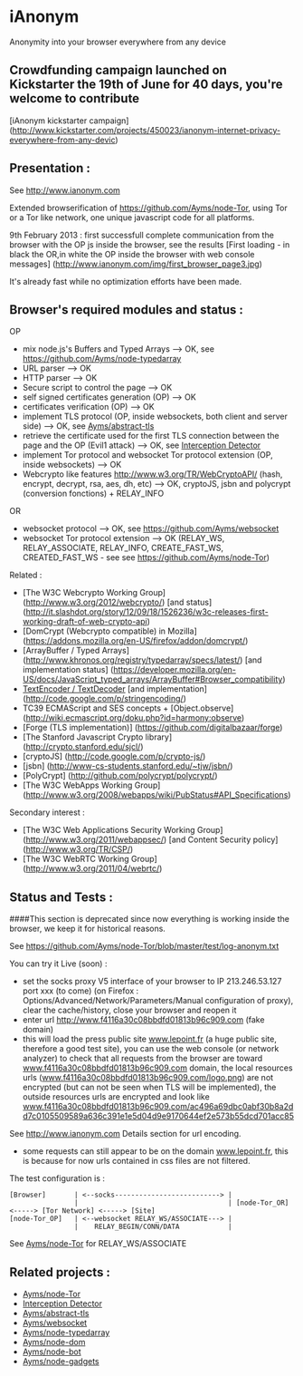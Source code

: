 iAnonym
===

Anonymity into your browser everywhere from any device

## Crowdfunding campaign launched on Kickstarter the 19th of June for 40 days, you're welcome to contribute

[iAnonym kickstarter campaign] (http://www.kickstarter.com/projects/450023/ianonym-internet-privacy-everywhere-from-any-devic)

## Presentation :

See http://www.ianonym.com

Extended browserification of https://github.com/Ayms/node-Tor, using Tor or a Tor like network, one unique javascript code for all platforms.

9th February 2013 : first successfull complete communication from the browser with the OP js inside the browser, see the results [First loading - in black the OR,in white the OP inside the browser with web console messages] (http://www.ianonym.com/img/first_browser_page3.jpg) 

It's already fast while no optimization efforts have been made.

## Browser's required modules and status :

OP
* mix node.js's Buffers and Typed Arrays --> OK, see https://github.com/Ayms/node-typedarray
* URL parser --> OK
* HTTP parser --> OK
* Secure script to control the page --> OK
* self signed certificates generation (OP) --> OK
* certificates verification (OP) --> OK
* implement TLS protocol (OP, inside websockets, both client and server side) --> OK, see [Ayms/abstract-tls](https://github.com/Ayms/abstract-tls)
* retrieve the certificate used for the first TLS connection between the page and the OP (Evil1 attack) --> OK, see [Interception Detector](http://www.ianonym.com/intercept.html)
* implement Tor protocol and websocket Tor protocol extension (OP, inside websockets) --> OK
* Webcrypto like features http://www.w3.org/TR/WebCryptoAPI/ (hash, encrypt, decrypt, rsa, aes, dh, etc) --> OK, cryptoJS, jsbn and polycrypt (conversion fonctions) + RELAY_INFO

OR
* websocket protocol --> OK, see https://github.com/Ayms/websocket
* websocket Tor protocol extension --> OK (RELAY_WS, RELAY_ASSOCIATE, RELAY_INFO, CREATE_FAST_WS, CREATED_FAST_WS - see see https://github.com/Ayms/node-Tor)

Related :

* [The W3C Webcrypto Working Group] (http://www.w3.org/2012/webcrypto/) [and status] (http://it.slashdot.org/story/12/09/18/1526236/w3c-releases-first-working-draft-of-web-crypto-api)
* [DomCrypt (Webcrypto compatible) in Mozilla] (https://addons.mozilla.org/en-US/firefox/addon/domcrypt/)
* [ArrayBuffer / Typed Arrays] (http://www.khronos.org/registry/typedarray/specs/latest/) [and implementation status] (https://developer.mozilla.org/en-US/docs/JavaScript_typed_arrays/ArrayBuffer#Browser_compatibility)
* [TextEncoder / TextDecoder](http://encoding.spec.whatwg.org/#api ) [and implementation] (http://code.google.com/p/stringencoding/)
* TC39 ECMAScript and SES concepts + [Object.observe] (http://wiki.ecmascript.org/doku.php?id=harmony:observe)
* [Forge (TLS implementation)] (https://github.com/digitalbazaar/forge)
* [The Stanford Javascript Crypto library] (http://crypto.stanford.edu/sjcl/)
* [cryptoJS] (http://code.google.com/p/crypto-js/)
* [jsbn] (http://www-cs-students.stanford.edu/~tjw/jsbn/)
* [PolyCrypt] (http://github.com/polycrypt/polycrypt/)
* [The W3C WebApps Working Group] (http://www.w3.org/2008/webapps/wiki/PubStatus#API_Specifications)

Secondary interest :

* [The W3C Web Applications Security Working Group] (http://www.w3.org/2011/webappsec/) [and Content Security policy] (http://www.w3.org/TR/CSP/)
* [The W3C WebRTC Working Group] (http://www.w3.org/2011/04/webrtc/)

## Status and Tests :

####This section is deprecated since now everything is working inside the browser, we keep it for historical reasons.

See https://github.com/Ayms/node-Tor/blob/master/test/log-anonym.txt

You can try it Live (soon) :
* set the socks proxy V5 interface of your browser to IP 213.246.53.127 port xxx (to come) (on Firefox : Options/Advanced/Network/Parameters/Manual configuration of proxy), clear the cache/history, close your browser and reopen it
* enter url http://www.f4116a30c08bbdfd01813b96c909.com (fake domain)
* this will load the press public site www.lepoint.fr (a huge public site, therefore a good test site), you can use the web console (or network analyzer) to check that all requests from the browser are toward www.f4116a30c08bbdfd01813b96c909.com domain, the local resources urls (www.f4116a30c08bbdfd01813b96c909.com/logo.png) are not encrypted (but can not be seen when TLS will be implemented), the outside resources urls are encrypted and look like www.f4116a30c08bbdfd01813b96c909.com/ac496a69dbc0abf30b8a2dd7c0105509589a636c391e1e5d04d9e9170644ef2e573b55dcd701acc85

See http://www.ianonym.com Details section for url encoding.

* some requests can still appear to be on the domain www.lepoint.fr, this is because for now urls contained in css files are not filtered.

The test configuration is :

	[Browser] 		| <--socks--------------------------> |
					|									  |	[node-Tor_OR] <-----> [Tor Network] <-----> [Site]
	[node-Tor_OP]	| <--websocket RELAY_WS/ASSOCIATE---> |
					|	 RELAY_BEGIN/CONN/DATA			  |

See [Ayms/node-Tor](https://github.com/Ayms/node-Tor) for RELAY_WS/ASSOCIATE

## Related projects :

* [Ayms/node-Tor](https://github.com/Ayms/node-Tor)
* [Interception Detector](http://www.ianonym.com/intercept.html)
* [Ayms/abstract-tls](https://github.com/Ayms/abstract-tls)
* [Ayms/websocket](https://github.com/Ayms/websocket)
* [Ayms/node-typedarray](https://github.com/Ayms/node-typedarray)
* [Ayms/node-dom](https://github.com/Ayms/node-dom)
* [Ayms/node-bot](https://github.com/Ayms/node-bot)
* [Ayms/node-gadgets](https://github.com/Ayms/node-gadgets)
